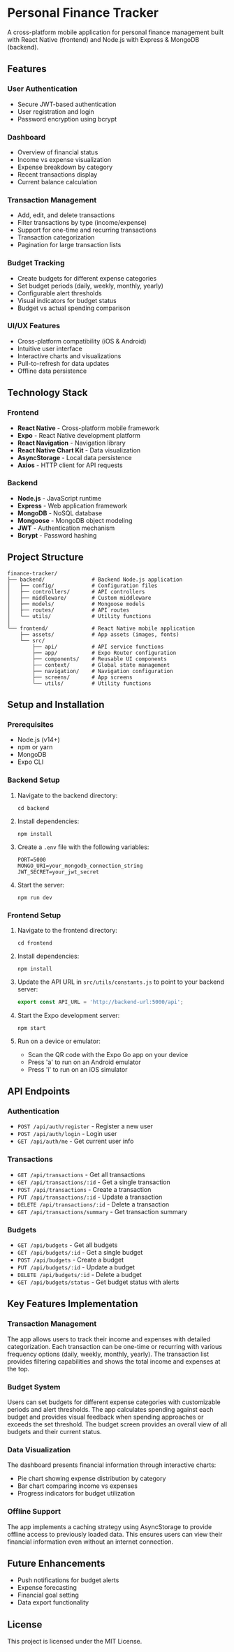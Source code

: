 # Personal Finance Tracker

A cross-platform mobile application for personal finance management built with React Native (frontend) and Node.js with Express & MongoDB (backend).

## Features

### User Authentication
- Secure JWT-based authentication
- User registration and login
- Password encryption using bcrypt

### Dashboard
- Overview of financial status
- Income vs expense visualization
- Expense breakdown by category
- Recent transactions display
- Current balance calculation

### Transaction Management
- Add, edit, and delete transactions
- Filter transactions by type (income/expense)
- Support for one-time and recurring transactions
- Transaction categorization
- Pagination for large transaction lists

### Budget Tracking
- Create budgets for different expense categories
- Set budget periods (daily, weekly, monthly, yearly)
- Configurable alert thresholds
- Visual indicators for budget status
- Budget vs actual spending comparison

### UI/UX Features
- Cross-platform compatibility (iOS & Android)
- Intuitive user interface
- Interactive charts and visualizations
- Pull-to-refresh for data updates
- Offline data persistence

## Technology Stack

### Frontend
- **React Native** - Cross-platform mobile framework
- **Expo** - React Native development platform
- **React Navigation** - Navigation library
- **React Native Chart Kit** - Data visualization
- **AsyncStorage** - Local data persistence
- **Axios** - HTTP client for API requests

### Backend
- **Node.js** - JavaScript runtime
- **Express** - Web application framework
- **MongoDB** - NoSQL database
- **Mongoose** - MongoDB object modeling
- **JWT** - Authentication mechanism
- **Bcrypt** - Password hashing

## Project Structure

```
finance-tracker/
├── backend/               # Backend Node.js application
│   ├── config/            # Configuration files
│   ├── controllers/       # API controllers
│   ├── middleware/        # Custom middleware
│   ├── models/            # Mongoose models
│   ├── routes/            # API routes
│   └── utils/             # Utility functions
│
└── frontend/              # React Native mobile application
    ├── assets/            # App assets (images, fonts)
    └── src/
        ├── api/           # API service functions
        ├── app/           # Expo Router configuration
        ├── components/    # Reusable UI components
        ├── context/       # Global state management
        ├── navigation/    # Navigation configuration
        ├── screens/       # App screens
        └── utils/         # Utility functions
```

## Setup and Installation

### Prerequisites
- Node.js (v14+)
- npm or yarn
- MongoDB
- Expo CLI

### Backend Setup
1. Navigate to the backend directory:
   ```
   cd backend
   ```

2. Install dependencies:
   ```
   npm install
   ```

3. Create a `.env` file with the following variables:
   ```
   PORT=5000
   MONGO_URI=your_mongodb_connection_string
   JWT_SECRET=your_jwt_secret
   ```

4. Start the server:
   ```
   npm run dev
   ```

### Frontend Setup
1. Navigate to the frontend directory:
   ```
   cd frontend
   ```

2. Install dependencies:
   ```
   npm install
   ```

3. Update the API URL in `src/utils/constants.js` to point to your backend server:
   ```javascript
   export const API_URL = 'http://backend-url:5000/api';
   ```

4. Start the Expo development server:
   ```
   npm start
   ```

5. Run on a device or emulator:
   - Scan the QR code with the Expo Go app on your device
   - Press 'a' to run on an Android emulator
   - Press 'i' to run on an iOS simulator

## API Endpoints

### Authentication
- `POST /api/auth/register` - Register a new user
- `POST /api/auth/login` - Login user
- `GET /api/auth/me` - Get current user info

### Transactions
- `GET /api/transactions` - Get all transactions
- `GET /api/transactions/:id` - Get a single transaction
- `POST /api/transactions` - Create a transaction
- `PUT /api/transactions/:id` - Update a transaction
- `DELETE /api/transactions/:id` - Delete a transaction
- `GET /api/transactions/summary` - Get transaction summary

### Budgets
- `GET /api/budgets` - Get all budgets
- `GET /api/budgets/:id` - Get a single budget
- `POST /api/budgets` - Create a budget
- `PUT /api/budgets/:id` - Update a budget
- `DELETE /api/budgets/:id` - Delete a budget
- `GET /api/budgets/status` - Get budget status with alerts

## Key Features Implementation

### Transaction Management
The app allows users to track their income and expenses with detailed categorization. Each transaction can be one-time or recurring with various frequency options (daily, weekly, monthly, yearly). The transaction list provides filtering capabilities and shows the total income and expenses at the top.

### Budget System
Users can set budgets for different expense categories with customizable periods and alert thresholds. The app calculates spending against each budget and provides visual feedback when spending approaches or exceeds the set threshold. The budget screen provides an overall view of all budgets and their current status.

### Data Visualization
The dashboard presents financial information through interactive charts:
- Pie chart showing expense distribution by category
- Bar chart comparing income vs expenses
- Progress indicators for budget utilization

### Offline Support
The app implements a caching strategy using AsyncStorage to provide offline access to previously loaded data. This ensures users can view their financial information even without an internet connection.

## Future Enhancements
- Push notifications for budget alerts
- Expense forecasting
- Financial goal setting
- Data export functionality


## License
This project is licensed under the MIT License.
